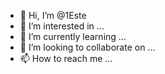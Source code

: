 - 👋 Hi, I’m @1Este
- 👀 I’m interested in ...
- 🌱 I’m currently learning ...
- 💞️ I’m looking to collaborate on ...
- 📫 How to reach me ...

<!---
1Este/1Este is a ✨ special ✨ repository because its `README.md` (this file) appears on your GitHub profile.
You can click the Preview link to take a look at your changes.
--->
